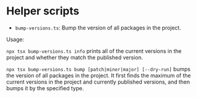 # Helper scripts

- `bump-versions.ts`: Bump the version of all packages in the project.

Usage:

`npx tsx bump-versions.ts info` prints all of the current versions in the project and whether they
match the published version.

`npx tsx bump-versions.ts bump [patch|minor|major] [--dry-run]` bumps the version of all packages in the project.
It first finds the maximum of the current versions in the project and currently published versions, and
then bumps it by the specified type.
